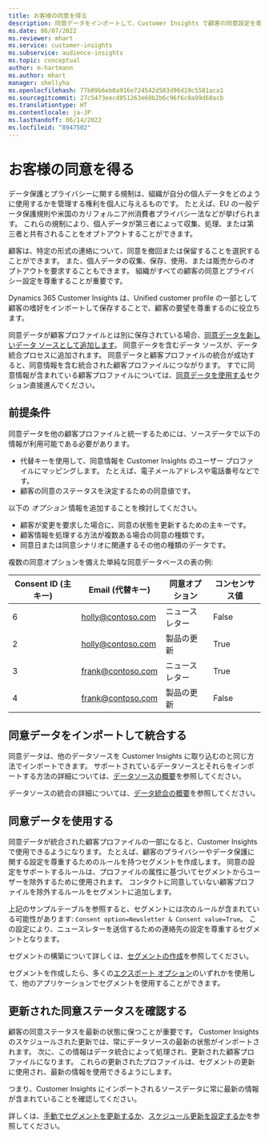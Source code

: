 ```yaml
---
title: お客様の同意を得る
description: 同意データをインポートして、Customer Insights で顧客の同意設定を尊重します。
ms.date: 06/07/2022
ms.reviewer: mhart
ms.service: customer-insights
ms.subservice: audience-insights
ms.topic: conceptual
author: m-hartmann
ms.author: mhart
manager: shellyha
ms.openlocfilehash: 77b09b6eb0a916e724542d503d96d19c5581aca1
ms.sourcegitcommit: 27c5473eecd851263e60b2b6c96f6c0a99d68acb
ms.translationtype: HT
ms.contentlocale: ja-JP
ms.lasthandoff: 06/14/2022
ms.locfileid: "8947502"
---
```

# <a name="use-customer-consent"></a>お客様の同意を得る

データ保護とプライバシーに関する規制は、組織が自分の個人データをどのように使用するかを管理する権利を個人に与えるものです。 たとえば、EU の一般データ保護規則や米国のカリフォルニア州消費者プライバシー法などが挙げられます。 これらの規制により、個人データが第三者によって収集、処理、または第三者と共有されることをオプトアウトすることができます。  

顧客は、特定の形式の連絡について、同意を撤回または保留することを選択することができます。 また、個人データの収集、保存、使用、または販売からのオプトアウトを要求することもできます。 組織がすべての顧客の同意とプライバシー設定を尊重することが重要です。  

Dynamics 365 Customer Insights は、Unified customer profile の一部として顧客の嗜好をインポートして保存することで、顧客の要望を尊重するのに役立ちます。

同意データが顧客プロファイルとは別に保存されている場合、[同意データを新しいデータ ソースとして追加します](#import-and-unify-consent-data)。 同意データを含むデータ ソースが、データ統合プロセスに追加されます。 同意データと顧客プロファイルの統合が成功すると、同意情報を含む統合された顧客プロファイルにつながります。 すでに同意情報が含まれている顧客プロファイルについては、[同意データを使用する](#use-consent-data)セクション直接進んでください。

## <a name="prerequisites"></a>前提条件

同意データを他の顧客プロファイルと統一するためには、ソースデータで以下の情報が利用可能である必要があります。

- 代替キーを使用して、同意情報を Customer Insights のユーザー プロファイルにマッピングします。 たとえば、電子メールアドレスや電話番号などです。
- 顧客の同意のステータスを決定するための同意値です。

以下の *オプション* 情報を追加することを検討してください。

- 顧客が変更を要求した場合に、同意の状態を更新するための主キーです。
- 顧客情報を処理する方法が複数ある場合の同意の種類です。
- 同意日または同意シナリオに関連するその他の種類のデータです。

複数の同意オプションを備えた単純な同意データベースの表の例:

|Consent ID (主キー)   |Email (代替キー)  |同意オプション  |コンセンサス値  |
|---------|---------|---------|---------|
|6    |  holly@contoso.com       |  ニュースレター       |  False       |
|2    |  holly@contoso.com       |  製品の更新       |  True       |
|3    |  frank@contoso.com       |  ニュースレター       | True        |
|4    |  frank@contoso.com       |  製品の更新       |  False       |

## <a name="import-and-unify-consent-data"></a>同意データをインポートして統合する

同意データは、他のデータソースを Customer Insights に取り込むのと同じ方法でインポートできます。 サポートされているデータソースとそれらをインポートする方法の詳細については、[データソースの概要](data-sources.md)を参照してください。

データソースの統合の詳細については、[データ統合の概要](data-unification.md)を参照してください。

## <a name="use-consent-data"></a>同意データを使用する

同意データが統合された顧客プロファイルの一部になると、Customer Insights で使用できるようになります。 たとえば、顧客のプライバシーやデータ保護に関する設定を尊重するためのルールを持つセグメントを作成します。 同意の設定をサポートするルールは、プロファイルの属性に基づいてセグメントからユーザーを除外するために使用されます。 コンタクトに同意していない顧客プロファイルを除外するルールをセグメントに追加します。

上記のサンプルテーブルを参照すると、セグメントには次のルールが含まれている可能性があります: `Consent option=Newsletter & Consent value=True`。 この設定により、ニュースレターを送信するための連絡先の設定を尊重するセグメントとなります。

セグメントの構築について詳しくは、[セグメントの作成](segment-builder.md)を参照してください。

セグメントを作成したら、多くの[エクスポート オプション](export-destinations.md)のいずれかを使用して、他のアプリケーションでセグメントを使用することができます。

## <a name="ensure-updated-consent-status"></a>更新された同意ステータスを確認する

顧客の同意ステータスを最新の状態に保つことが重要です。 Customer Insights のスケジュールされた更新では、常にデータソースの最新の状態がインポートされます。 次に、この情報はデータ統合によって処理され、更新された顧客プロファイルになります。 これらの更新されたプロファイルは、セグメントの更新に使用され、最新の情報を使用できるようにします。

つまり、Customer Insights にインポートされるソースデータに常に最新の情報が含まれていることを確認してください。

詳しくは、[手動でセグメントを更新するか](segments.md#refresh-segments)、[スケジュール更新を設定するか](system.md#schedule-tab)を参照してください。
